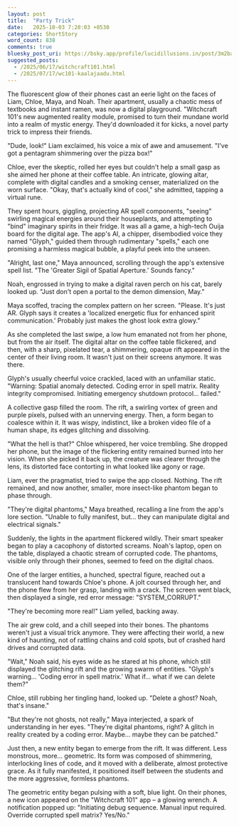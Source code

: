 ```yaml
---
layout: post
title:  "Party Trick"
date:   2025-10-03 7:20:03 +0530
categories: ShortStory
word_count: 838
comments: true
bluesky_post_uri: https://bsky.app/profile/lucidillusions.in/post/3m2bax4qqsc23
suggested_posts:
  - /2025/06/17/witchcraft101.html
  - /2025/07/17/wc101-kaalajaadu.html
---
```


The fluorescent glow of their phones cast an eerie light on the faces of Liam, Chloe, Maya, and Noah. Their apartment, usually a chaotic mess of textbooks and instant ramen, was now a digital playground. "Witchcraft 101's new augmented reality module, promised to turn their mundane world into a realm of mystic energy. They'd downloaded it for kicks, a novel party trick to impress their friends.

"Dude, look!" Liam exclaimed, his voice a mix of awe and amusement. "I've got a pentagram shimmering over the pizza box!"

Chloe, ever the skeptic, rolled her eyes but couldn't help a small gasp as she aimed her phone at their coffee table. An intricate, glowing altar, complete with digital candles and a smoking censer, materialized on the worn surface. "Okay, that's actually kind of cool," she admitted, tapping a virtual rune.

They spent hours, giggling, projecting AR spell components, "seeing" swirling magical energies around their houseplants, and attempting to "bind" imaginary spirits in their fridge. It was all a game, a high-tech Ouija board for the digital age. The app's AI, a chipper, disembodied voice they named "Glyph," guided them through rudimentary "spells," each one promising a harmless magical bubble, a playful peek into the unseen.

"Alright, last one," Maya announced, scrolling through the app's extensive spell list. "The 'Greater Sigil of Spatial Aperture.' Sounds fancy."

Noah, engrossed in trying to make a digital raven perch on his cat, barely looked up. "Just don't open a portal to the demon dimension, May."

Maya scoffed, tracing the complex pattern on her screen. "Please. It's just AR. Glyph says it creates a 'localized energetic flux for enhanced spirit communication.' Probably just makes the ghost look extra glowy."

As she completed the last swipe, a low hum emanated not from her phone, but from the air itself. The digital altar on the coffee table flickered, and then, with a sharp, pixelated tear, a shimmering, opaque rift appeared in the center of their living room. It wasn't just on their screens anymore. It was there.

Glyph's usually cheerful voice crackled, laced with an unfamiliar static. "Warning: Spatial anomaly detected. Coding error in spell matrix. Reality integrity compromised. Initiating emergency shutdown protocol… failed."

A collective gasp filled the room. The rift, a swirling vortex of green and purple pixels, pulsed with an unnerving energy. Then, a form began to coalesce within it. It was wispy, indistinct, like a broken video file of a human shape, its edges glitching and dissolving.

"What the hell is that?" Chloe whispered, her voice trembling. She dropped her phone, but the image of the flickering entity remained burned into her vision. When she picked it back up, the creature was clearer through the lens, its distorted face contorting in what looked like agony or rage.

Liam, ever the pragmatist, tried to swipe the app closed. Nothing. The rift remained, and now another, smaller, more insect-like phantom began to phase through.

"They're digital phantoms," Maya breathed, recalling a line from the app's lore section. "Unable to fully manifest, but… they can manipulate digital and electrical signals."

Suddenly, the lights in the apartment flickered wildly. Their smart speaker began to play a cacophony of distorted screams. Noah's laptop, open on the table, displayed a chaotic stream of corrupted code. The phantoms, visible only through their phones, seemed to feed on the digital chaos.

One of the larger entities, a hunched, spectral figure, reached out a translucent hand towards Chloe's phone. A jolt coursed through her, and the phone flew from her grasp, landing with a crack. The screen went black, then displayed a single, red error message: "SYSTEM_CORRUPT."

"They're becoming more real!" Liam yelled, backing away.

The air grew cold, and a chill seeped into their bones. The phantoms weren't just a visual trick anymore. They were affecting their world, a new kind of haunting, not of rattling chains and cold spots, but of crashed hard drives and corrupted data.

"Wait," Noah said, his eyes wide as he stared at his phone, which still displayed the glitching rift and the growing swarm of entities. "Glyph's warning… 'Coding error in spell matrix.' What if… what if we can delete them?"

Chloe, still rubbing her tingling hand, looked up. "Delete a ghost? Noah, that's insane."

"But they're not ghosts, not really," Maya interjected, a spark of understanding in her eyes. "They're digital phantoms, right? A glitch in reality created by a coding error. Maybe… maybe they can be patched."

Just then, a new entity began to emerge from the rift. It was different. Less monstrous, more… geometric. Its form was composed of shimmering, interlocking lines of code, and it moved with a deliberate, almost protective grace. As it fully manifested, it positioned itself between the students and the more aggressive, formless phantoms.

The geometric entity began pulsing with a soft, blue light. On their phones, a new icon appeared on the "Witchcraft 101" app – a glowing wrench. A notification popped up: "Initiating debug sequence. Manual input required. Override corrupted spell matrix? Yes/No."
